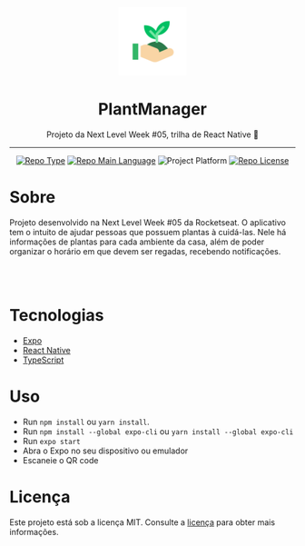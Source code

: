 <div align="center">
    <img src="assets/icon.png" width="120" />    
    <h1>PlantManager</h1> 
    <p>Projeto da Next Level Week #05, trilha de React Native 🚀</p>
    <hr />    
    <p>
        <a href="https://rocketseat.com/"><img src="https://img.shields.io/badge/type-nlw-purple" alt="Repo Type" /></a>
        <a href="https://www.typescriptlang.org/"><img src="https://img.shields.io/badge/language-typescript-blue" alt="Repo Main Language" /></a>
        <img src="https://img.shields.io/badge/platform-mobile-blueviolet" alt="Project Platform" />                
        <a href="https://github.com/mcs010/nlw05-plantmanager/blob/master/LICENSE"><img src="https://img.shields.io/apm/l/vim-mode" alt="Repo License" /></a>
    </p>
</div>

# Sobre

Projeto desenvolvido na Next Level Week #05 da Rocketseat. O aplicativo tem o intuito de ajudar pessoas que possuem plantas à cuidá-las. Nele há informações de plantas para cada ambiente da casa, além de poder organizar o horário em que devem ser regadas, recebendo notificações.

<br/><br/>

# Tecnologias

 - [Expo](https://expo.io/)
 - [React Native](https://reactnative.dev/)
 - [TypeScript](https://www.typescriptlang.org/)

# Uso

- Run `npm install` ou `yarn install`.
- Run `npm install --global expo-cli` ou `yarn install --global expo-cli`
- Run `expo start`
- Abra o Expo no seu dispositivo ou emulador
- Escaneie o QR code

# Licença

Este projeto está sob a licença MIT. Consulte a [licença](https://github.com/mcs010/nlw05-plantmanager/LICENSE) para obter mais informações.
